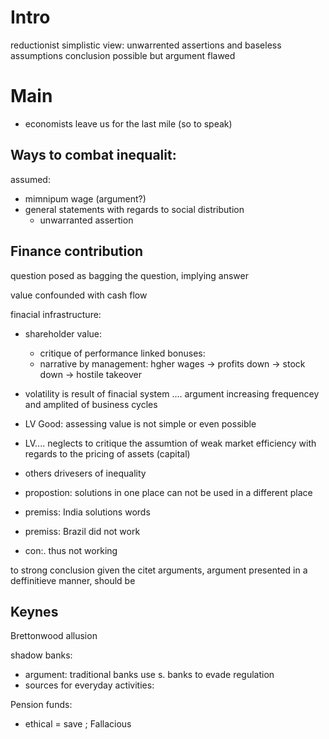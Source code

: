 

# Intro

reductionist simplistic view:
    unwarrented assertions and baseless assumptions
    conclusion possible but argument flawed


# Main

- economists leave us for the last mile (so to speak)

## Ways to combat inequalit:

assumed:

- mimnipum wage (argument?)
- general statements with regards to social distribution
    - unwarranted assertion


## Finance contribution

question posed as bagging the question, implying answer

value confounded with cash flow

finacial infrastructure:

- shareholder value:
    - critique of performance linked bonuses:
    - narrative by management: hgher wages -> profits down -> stock down -> hostile takeover

- volatility is result of finacial system .... argument increasing frequencey and amplited of business cycles
- LV Good: assessing value is not simple or even possible 
- LV.... neglects to critique the assumtion of weak market efficiency with regards to the pricing of assets (capital)
- others drivesers of inequality
- propostion: solutions in one place can not be used in a different place
- premiss: India solutions words
- premiss: Brazil did not work
- con:. thus not working

to strong conclusion given the citet arguments, argument presented in a deffinitieve manner, should be 


## Keynes

Brettonwood allusion

shadow banks:

- argument: traditional banks use s. banks to evade regulation
- sources for everyday activities:


Pension funds:

- ethical = save ; Fallacious



















